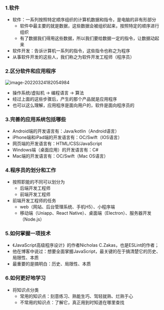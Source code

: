 ### 1.软件

- 软件：一系列按照特定顺序组织的计算机数据和指令，是电脑的非有形部分
  - 软件中最主要的就是数据，这些数据会被组织起来，按照特定的顺序进行组织
  - 有了数据我们得用这些数据，所以我们要给数据一定的指令，让数据动起来
- 软件开发：告诉计算机一系列的指令，这些指令也称之为程序
- 从事软件开发的这些人，我们称之为软件开发工程师（程序员）

### 2.区分软件和应用程序

![image-20220324182054984](https://s2.loli.net/2022/03/24/n8qzgXOHKiE3IUB.png)

- 操作系统/虚拟机 -> 编程语言 -> 算法
- 经过上面的这些步骤后，产生的那个产品就是应用程序
- 也可以这么理解，应用程序是面向用户的，软件是面向程序员的

### 3.完善的应用系统包括哪些

- Android端的开发语言有：Java/kotlin（Android语言）
- iPhone端和iPad端的开发语言有：OC/Swift（IOS语言）
- 网页端的开发语言有：HTML/CSS/JavaScript
- Windows端（桌面应用）的开发语言有：C#
- Mac端的开发语言有：OC/Swift（Mac OS语言）

### 4.程序员的划分和工作

- 按照职能的不同可以划分为
  - 后端开发工程师
  - 前端开发工程师
- 前端开发工程师的任务
  - web（网站、后台管理系统、手机H5）、小程序端
  - 移动端（Uniapp、React Native）、桌面端（Electron）、服务器开发（Node.js）

### 5.如何掌握一项技术

- 《JavaScript高级程序设计》的作者Nicholas C.Zakas，也是ESLint的作者；
- 他在博客中说过：想要全面掌握JavaScript，最关键的在于搞清楚它的历史、局限性、本质
- 最重要的是搞明白：历史、局限性、本质

### 6.如何更好地学习

- 将知识点分类
  - 常用的知识点：刻意练习、熟能生巧、驾轻就熟、烂熟于心
  - 不常用的知识点：了解它，真正用到时知道在哪里查找